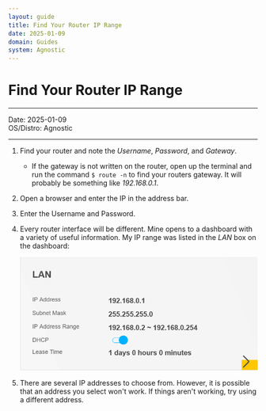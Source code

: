 ```yaml
---
layout: guide
title: Find Your Router IP Range
date: 2025-01-09
domain: Guides
system: Agnostic
---
```


# Find Your Router IP Range

---

Date: 2025-01-09  
OS/Distro: Agnostic  

---

1. Find your router and note the _Username_, _Password_, and _Gateway_. 
   
   - If the gateway is not written on the router, open up the terminal and run the command `$ route -n` to find your routers gateway. It will probably be something like _192.168.0.1_.

2. Open a browser and enter the IP in the address bar.

3. Enter the Username and Password.

4. Every router interface will be different. Mine opens to a dashboard with a variety of useful information. My IP range was listed in the _LAN_ box on the dashboard:
   
   ![](images/ip_range.png)

5. There are several IP addresses to choose from. However, it is possible that an address you select won't work. If things aren't working, try using a different address.
